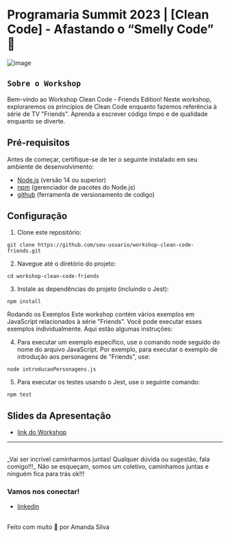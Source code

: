 # Programaria Summit 2023 | [Clean Code] - Afastando o “Smelly Code” 🚀

![image](https://media.giphy.com/media/FLAUgfNMvFhXa/giphy.gif)

## `Sobre o Workshop`

Bem-vindo ao Workshop Clean Code - Friends Edition! Neste workshop, exploraremos os princípios de Clean Code enquanto fazemos referência à série de TV "Friends". Aprenda a escrever código limpo e de qualidade enquanto se diverte.

## Pré-requisitos

Antes de começar, certifique-se de ter o seguinte instalado em seu ambiente de desenvolvimento:

- [Node.js](https://nodejs.org/) (versão 14 ou superior)
- [npm](https://www.npmjs.com/) (gerenciador de pacotes do Node.js)
- [github](https://git-scm.com/downloads) (ferramenta de versionamento de codigo)

## Configuração

1. Clone este repositório:
```
git clone https://github.com/seu-usuario/workshop-clean-code-friends.git
```

2. Navegue até o diretório do projeto:
```
cd workshop-clean-code-friends
```

3. Instale as dependências do projeto (incluindo o Jest):
```
npm install
```

Rodando os Exemplos
Este workshop contém vários exemplos em JavaScript relacionados à série "Friends". Você pode executar esses exemplos individualmente. Aqui estão algumas instruções:

4. Para executar um exemplo específico, use o comando node seguido do nome do arquivo JavaScript. Por exemplo, para executar o exemplo de introdução aos personagens de "Friends", use:
```
node introducaoPersonagens.js
```

5. Para executar os testes usando o Jest, use o seguinte comando:
```
npm test
```

## Slides da Apresentação

- [link do Workshop](https://docs.google.com/presentation/d/1eZUmA9K7hCoZWVu2xI7jFYomGq5V2Sl7tglXcePQSRc/edit?usp=sharing)

---

<br>
_Vai ser incrível caminharmos juntas! Qualquer dúvida ou sugestão, fala comigo!!!_
Não se esqueçam, somos um coletivo, caminhamos juntas e ninguém fica para trás ok!!!
<br>

### Vamos nos conectar!

- [linkedin](https://www.linkedin.com/in/amanda-silva-dev/)

<br>
Feito com muito 🤎 por Amanda Silva



